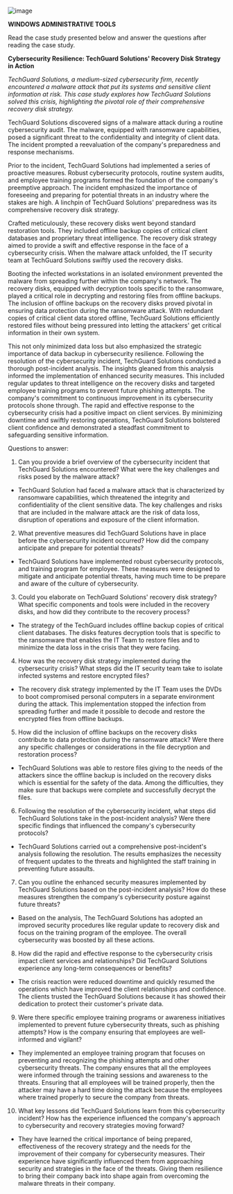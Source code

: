 ![image](https://github.com/user-attachments/assets/014f9be4-9fe5-4298-a8b4-670e0f34b053)


**WINDOWS ADMINISTRATIVE TOOLS**

Read the case study presented below and answer the questions after
reading the case study.

**Cybersecurity Resilience: TechGuard Solutions\' Recovery Disk Strategy
in Action**

*TechGuard Solutions, a medium-sized cybersecurity firm, recently
encountered a malware attack that put its systems and sensitive client
information at risk. This case study explores how TechGuard Solutions
solved this crisis, highlighting the pivotal role of their comprehensive
recovery disk strategy.*

TechGuard Solutions discovered signs of a malware attack during a
routine cybersecurity audit. The malware, equipped with ransomware
capabilities, posed a significant threat to the confidentiality and
integrity of client data. The incident prompted a reevaluation of the
company\'s preparedness and response mechanisms.

Prior to the incident, TechGuard Solutions had implemented a series of
proactive measures. Robust cybersecurity protocols, routine system
audits, and employee training programs formed the foundation of the
company\'s preemptive approach. The incident emphasized the importance
of foreseeing and preparing for potential threats in an industry where
the stakes are high. A linchpin of TechGuard Solutions\' preparedness
was its comprehensive recovery disk strategy.

Crafted meticulously, these recovery disks went beyond standard
restoration tools. They included offline backup copies of critical
client databases and proprietary threat intelligence. The recovery disk
strategy aimed to provide a swift and effective response in the face of
a cybersecurity crisis. When the malware attack unfolded, the IT
security team at TechGuard Solutions swiftly used the recovery disks.

Booting the infected workstations in an isolated environment prevented
the malware from spreading further within the company\'s network. The
recovery disks, equipped with decryption tools specific to the
ransomware, played a critical role in decrypting and restoring files
from offline backups. The inclusion of offline backups on the recovery
disks proved pivotal in ensuring data protection during the ransomware
attack. With redundant copies of critical client data stored offline,
TechGuard Solutions efficiently restored files without being pressured
into letting the attackers\' get critical information in their own
system.

This not only minimized data loss but also emphasized the strategic
importance of data backup in cybersecurity resilience. Following the
resolution of the cybersecurity incident, TechGuard Solutions conducted
a thorough post-incident analysis. The insights gleaned from this
analysis informed the implementation of enhanced security measures. This
included regular updates to threat intelligence on the recovery disks
and targeted employee training programs to prevent future phishing
attempts. The company\'s commitment to continuous improvement in its
cybersecurity protocols shone through. The rapid and effective response
to the cybersecurity crisis had a positive impact on client services. By
minimizing downtime and swiftly restoring operations, TechGuard
Solutions bolstered client confidence and demonstrated a steadfast
commitment to safeguarding sensitive information.

Questions to answer:

1.  Can you provide a brief overview of the cybersecurity incident that
    TechGuard Solutions encountered? What were the key challenges and
    risks posed by the malware attack?

-   TechGuard Solution had faced a malware attack that is characterized
    by ransomware capabilities, which threatened the integrity and
    confidentiality of the client sensitive data. The key challenges and
    risks that are included in the malware attack are the risk of data
    loss, disruption of operations and exposure of the client
    information.

2.  What preventive measures did TechGuard Solutions have in place
    before the cybersecurity incident occurred? How did the company
    anticipate and prepare for potential threats?

-   TechGuard Solutions have implemented robust cybersecurity protocols,
    and training program for employee. These measures were designed to
    mitigate and anticipate potential threats, having much time to be
    prepare and aware of the culture of cybersecurity.

3.  Could you elaborate on TechGuard Solutions\' recovery disk strategy?
    What specific components and tools were included in the recovery
    disks, and how did they contribute to the recovery process?

-   The strategy of the TechGuard includes offline backup copies of
    critical client databases. The disks features decryption tools that
    is specific to the ransomware that enables the IT Team to restore
    files and to minimize the data loss in the crisis that they were
    facing.

4.  How was the recovery disk strategy implemented during the
    cybersecurity crisis? What steps did the IT security team take to
    isolate infected systems and restore encrypted files?

-   The recovery disk strategy implemented by the IT Team uses the DVDs
    to boot compromised personal computers in a separate environment
    during the attack. This implementation stopped the infection from
    spreading further and made it possible to decode and restore the
    encrypted files from offline backups.

5.  How did the inclusion of offline backups on the recovery disks
    contribute to data protection during the ransomware attack? Were
    there any specific challenges or considerations in the file
    decryption and restoration process?

-   TechGuard Solutions was able to restore files giving to the needs of
    the attackers since the offline backup is included on the recovery
    disks which is essential for the safety of the data. Among the
    difficulties, they make sure that backups were complete and
    successfully decrypt the files.

6.  Following the resolution of the cybersecurity incident, what steps
    did TechGuard Solutions take in the post-incident analysis? Were
    there specific findings that influenced the company\'s cybersecurity
    protocols?

-   TechGuard Solutions carried out a comprehensive post-incident's
    analysis following the resolution. The results emphasizes the
    necessity of frequent updates to the threats and highlighted the
    staff training in preventing future assaults.

7.  Can you outline the enhanced security measures implemented by
    TechGuard Solutions based on the post-incident analysis? How do
    these measures strengthen the company\'s cybersecurity posture
    against future threats?

-   Based on the analysis, The TechGuard Solutions has adopted an
    improved security procedures like regular update to recovery disk
    and focus on the training program of the employee. The overall
    cybersecurity was boosted by all these actions.

8.  How did the rapid and effective response to the cybersecurity crisis
    impact client services and relationships? Did TechGuard Solutions
    experience any long-term consequences or benefits?

-   The crisis reaction were reduced downtime and quickly resumed the
    operations which have improved the client relationships and
    confidence. The clients trusted the TechGuard Solutions because it
    has showed their dedication to protect their customer's private
    data.

9.  Were there specific employee training programs or awareness
    initiatives implemented to prevent future cybersecurity threats,
    such as phishing attempts? How is the company ensuring that
    employees are well-informed and vigilant?

-   They implemented an employee training program that focuses on
    preventing and recognizing the phishing attempts and other
    cybersecurity threats. The company ensures that all the employees
    were informed through the training sessions and awareness to the
    threats. Ensuring that all employees will be trained properly, then
    the attacker may have a hard time doing the attack because the
    employees where trained properly to secure the company from threats.

10. What key lessons did TechGuard Solutions learn from this
    cybersecurity incident? How has the experience influenced the
    company\'s approach to cybersecurity and recovery strategies moving
    forward?

-   They have learned the critical importance of being prepared,
    effectiveness of the recovery strategy and the needs for the
    improvement of their company for cybersecurity measures. Their
    experience have significantly influenced them from approaching
    security and strategies in the face of the threats. Giving them
    resilience to bring their company back into shape again from
    overcoming the malware threats in their company.
